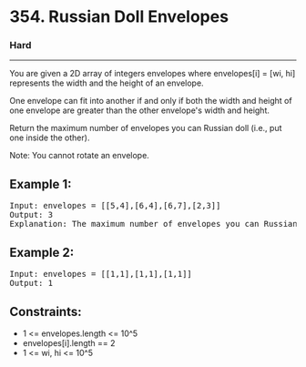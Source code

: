 # 354. Russian Doll Envelopes

### Hard

---

You are given a 2D array of integers envelopes where envelopes[i] = [wi, hi] represents the width and the height of an envelope.

One envelope can fit into another if and only if both the width and height of one envelope are greater than the other envelope's width and height.

Return the maximum number of envelopes you can Russian doll (i.e., put one inside the other).

Note: You cannot rotate an envelope.

## Example 1:

<pre>
Input: envelopes = [[5,4],[6,4],[6,7],[2,3]]
Output: 3
Explanation: The maximum number of envelopes you can Russian doll is 3 ([2,3] => [5,4] => [6,7]).
</pre>

## Example 2:

<pre>
Input: envelopes = [[1,1],[1,1],[1,1]]
Output: 1
</pre>

## Constraints:

- 1 <= envelopes.length <= 10^5
- envelopes[i].length == 2
- 1 <= wi, hi <= 10^5
